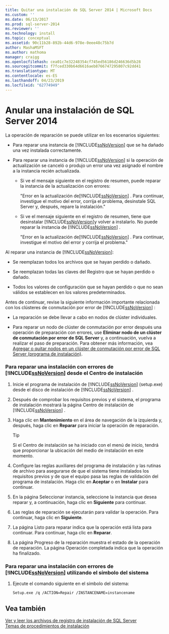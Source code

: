 ```yaml
---
title: Quitar una instalación de SQL Server 2014 | Microsoft Docs
ms.custom: ''
ms.date: 06/13/2017
ms.prod: sql-server-2014
ms.reviewer: ''
ms.technology: install
ms.topic: conceptual
ms.assetid: 90c11b28-892b-44d6-978e-0eee48c75b7d
author: MashaMSFT
ms.author: mathoma
manager: craigg
ms.openlocfilehash: cea01c7e32248354cf745ed56186d246636d5b28
ms.sourcegitcommit: f7fced330b64d6616aeb8766747295807c92dd41
ms.translationtype: MT
ms.contentlocale: es-ES
ms.lasthandoff: 04/23/2019
ms.locfileid: "62774949"
---
```

# <a name="drop-a-sql-server-2014-installation"></a>Anular una instalación de SQL Server 2014
  La operación de reparación se puede utilizar en los escenarios siguientes:  
  
-   Para reparar una instancia de [!INCLUDE[ssNoVersion](../../includes/ssnoversion-md.md)] que se ha dañado una vez instalada correctamente.  
  
-   Para reparar una instancia de [!INCLUDE[ssNoVersion](../../includes/ssnoversion-md.md)] si la operación de actualización se canceló o produjo un error una vez asignado el nombre a la instancia recién actualizada.  
  
    -   Si ve el mensaje siguiente en el registro de resumen, puede reparar la instancia de la actualización con errores:  
  
         "Error en la actualización de[!INCLUDE[ssNoVersion](../../includes/ssnoversion-md.md)] . Para continuar, investigue el motivo del error, corrija el problema, desinstale SQL Server y, después, repare la instalación."  
  
    -   Si ve el mensaje siguiente en el registro de resumen, tiene que desinstalar [!INCLUDE[ssNoVersion](../../includes/ssnoversion-md.md)]y volver a instalarlo. No puede reparar la instancia de [!INCLUDE[ssNoVersion](../../includes/ssnoversion-md.md)] .  
  
         "Error en la actualización de[!INCLUDE[ssNoVersion](../../includes/ssnoversion-md.md)] . Para continuar, investigue el motivo del error y corrija el problema."  
  
 Al reparar una instancia de [!INCLUDE[ssNoVersion](../../includes/ssnoversion-md.md)]:  
  
-   Se reemplazan todos los archivos que se hayan perdido o dañado.  
  
-   Se reemplazan todas las claves del Registro que se hayan perdido o dañado.  
  
-   Todos los valores de configuración que se hayan perdido o que no sean válidos se establecen en los valores predeterminados.  
  
 Antes de continuar, revise la siguiente información importante relacionada con los clústeres de conmutación por error de [!INCLUDE[ssNoVersion](../../includes/ssnoversion-md.md)] :  
  
-   La reparación se debe llevar a cabo en nodos de clúster individuales.  
  
-   Para reparar un nodo de clúster de conmutación por error después una operación de preparación con errores, use **Eliminar nodo de un clúster de conmutación por error de SQL Server** y, a continuación, vuelva a realizar el paso de preparación. Para obtener más información, vea [Agregar o quitar nodos en un clúster de conmutación por error de SQL Server &#40;programa de instalación&#41;](../../sql-server/failover-clusters/install/add-or-remove-nodes-in-a-sql-server-failover-cluster-setup.md).  
  
### <a name="to-repair-a-failed-installation-of-includessnoversionincludesssnoversion-mdmd-from-the-installation-center"></a>Para reparar una instalación con errores de [!INCLUDE[ssNoVersion](../../includes/ssnoversion-md.md)] desde el Centro de instalación  
  
1.  Inicie el programa de instalación de [!INCLUDE[ssNoVersion](../../includes/ssnoversion-md.md)] (setup.exe) desde el disco de instalación de [!INCLUDE[ssNoVersion](../../includes/ssnoversion-md.md)] .  
  
2.  Después de comprobar los requisitos previos y el sistema, el programa de instalación mostrará la página Centro de instalación de [!INCLUDE[ssNoVersion](../../includes/ssnoversion-md.md)] .  
  
3.  Haga clic en **Mantenimiento** en el área de navegación de la izquierda y, después, haga clic en **Reparar** para iniciar la operación de reparación.  
  
    > [!TIP]  
    >  Si el Centro de instalación se ha iniciado con el menú de inicio, tendrá que proporcionar la ubicación del medio de instalación en este momento.  
  
4.  Configure las reglas auxiliares del programa de instalación y las rutinas de archivo para asegurarse de que el sistema tiene instalados los requisitos previos y de que el equipo pasa las reglas de validación del programa de instalación. Haga clic en **Aceptar** o en **Instalar** para continuar.  
  
5.  En la página Seleccionar instancia, seleccione la instancia que desea reparar y, a continuación, haga clic en **Siguiente** para continuar.  
  
6.  Las reglas de reparación se ejecutarán para validar la operación. Para continuar, haga clic en **Siguiente**.  
  
7.  La página Listo para reparar indica que la operación está lista para continuar. Para continuar, haga clic en **Reparar**.  
  
8.  La página Progreso de la reparación muestra el estado de la operación de reparación. La página Operación completada indica que la operación ha finalizado.  
  
### <a name="to-repair-a-failed-installation-of-includessnoversionincludesssnoversion-mdmd-using-command-prompt"></a>Para reparar una instalación con errores de [!INCLUDE[ssNoVersion](../../includes/ssnoversion-md.md)] utilizando el símbolo del sistema  
  
1.  Ejecute el comando siguiente en el símbolo del sistema:  
  
    ```  
    Setup.exe /q /ACTION=Repair /INSTANCENAME=instancename  
    ```  
  
## <a name="see-also"></a>Vea también  
 [Ver y leer los archivos de registro de instalación de SQL Server](view-and-read-sql-server-setup-log-files.md)   
 [Temas de procedimientos de instalación](../../sql-server/install/installation-how-to-topics.md)  
  
  

